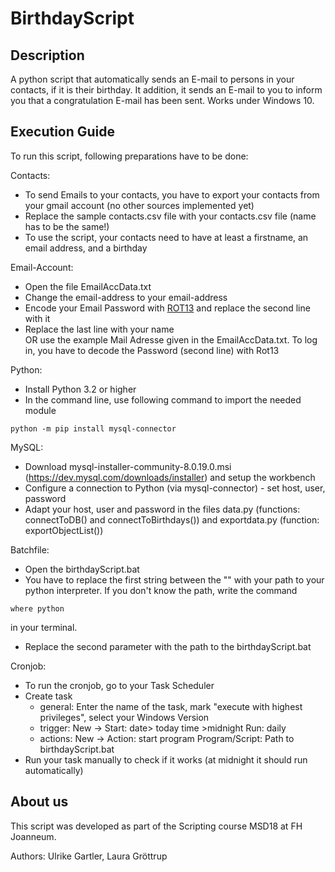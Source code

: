 # BirthdayScript
## Description
A python script that automatically sends an E-mail to persons in your contacts, if it is their birthday. It addition, it sends an E-mail to you to inform you that a congratulation E-mail has been sent.
Works under Windows 10.
## Execution Guide
To run this script, following preparations have to be done:

Contacts:
- To send Emails to your contacts, you have to export your contacts from your gmail account (no other sources implemented yet) 
- Replace the sample contacts.csv file with your contacts.csv file (name has to be the same!)
- To use the script, your contacts need to have at least a firstname, an email address, and a birthday

Email-Account:
- Open the file EmailAccData.txt
- Change the email-address to your email-address
- Encode your Email Password with [ROT13](https://gc.de/gc/rot13/) and replace the second line with it
- Replace the last line with your name<br> OR use the example Mail Adresse given in the EmailAccData.txt. To log in, you have to decode the Password (second line) with Rot13

Python:	
- Install Python 3.2 or higher
- In the command line, use following command to import the needed module
```shell
python -m pip install mysql-connector
```

MySQL:
- Download mysql-installer-community-8.0.19.0.msi (https://dev.mysql.com/downloads/installer) and setup the workbench
- Configure a connection to Python (via mysql-connector) - set host, user, password
- Adapt your host, user and password in the files data.py (functions: connectToDB() and connectToBirthdays()) and exportdata.py (function: exportObjectList())

Batchfile:
- Open the birthdayScript.bat
- You have to replace the first string between the "" with your path to your python interpreter. If you don't know the path, write the command
```shell
where python
```
in your terminal.
- Replace the second parameter with the path to the birthdayScript.bat

Cronjob:
- To run the cronjob, go to your Task Scheduler
- Create task 
	- general: Enter the name of the task, mark "execute with highest privileges", select your Windows Version
	- trigger: New -> Start: date> today time >midnight Run: daily
	- actions: New -> Action: start program   Program/Script: Path to birthdayScript.bat
- Run your task manually to check if it works (at midnight it should run automatically)

## About us
This script was developed as part of the Scripting course MSD18 at FH Joanneum.

Authors: Ulrike Gartler, Laura Gröttrup
